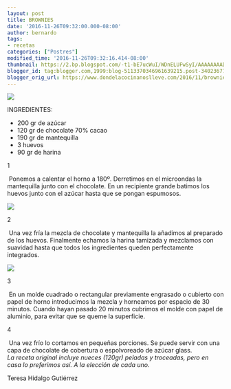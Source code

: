 ```yaml
---
layout: post
title: BROWNIES
date: '2016-11-26T09:32:00.000-08:00'
author: bernardo
tags:
- recetas
categories: ["Postres"]
modified_time: '2016-11-26T09:32:16.414-08:00'
thumbnail: https://2.bp.blogspot.com/-t1-bE7ucWuI/WDnELUFwSyI/AAAAAAAADMk/J8Wm4gGFw2w2STJSvqCvz7G4lYZaa3JeACLcB/s72-c/IMG_1035.JPG
blogger_id: tag:blogger.com,1999:blog-5113370346961639215.post-3402367790291386235
blogger_orig_url: https://www.dondelacocinanoslleve.com/2016/11/brownies.html
---
```


![](https://2.bp.blogspot.com/-t1-bE7ucWuI/WDnELUFwSyI/AAAAAAAADMk/J8Wm4gGFw2w2STJSvqCvz7G4lYZaa3JeACLcB/s400/IMG_1035.JPG)

  
INGREDIENTES:
* 200 gr de azúcar
* 120 gr de chocolate 70% cacao
* 190 gr de mantequilla
* 3 huevos
* 90 gr de harina  

1

 Ponemos a calentar el horno a 180º. Derretimos en el microondas la mantequilla junto con el chocolate. En un recipiente grande batimos los huevos junto con el azúcar hasta que se pongan espumosos.  

![](https://2.bp.blogspot.com/-0qUvpaFMB-Q/WDnFp1tmaCI/AAAAAAAADMs/20AaxiO9BtE4R0akh3_bSc2D77AF2zqlACLcB/s320/IMG_1027.JPG)

  

2

 Una vez fría la mezcla de chocolate y mantequilla la añadimos al preparado de los huevos. Finalmente echamos la harina tamizada y mezclamos con suavidad hasta que todos los ingredientes queden perfectamente integrados.  

![](https://4.bp.blogspot.com/-iGiU-bARwf8/WDnG3abgEyI/AAAAAAAADM4/T9PFCj_uaQsuFdm8lyxcNSCiUlZQymW1QCLcB/s320/IMG_1030.JPG)

  

3

 En un molde cuadrado o rectangular previamente engrasado o cubierto con papel de horno introducimos la mezcla y horneamos por espacio de 30 minutos. Cuando hayan pasado 20 minutos cubrimos el molde con papel de aluminio, para evitar que se queme la superficie.  

4

 Una vez frío lo cortamos en pequeñas porciones. Se puede servir con una capa de chocolate de cobertura o espolvoreado de azúcar glass.  
_La receta original incluye nueces (120gr) peladas y troceadas, pero en casa lo preferimos así. A la elección de cada uno._  
  
Teresa Hidalgo Gutiérrez
